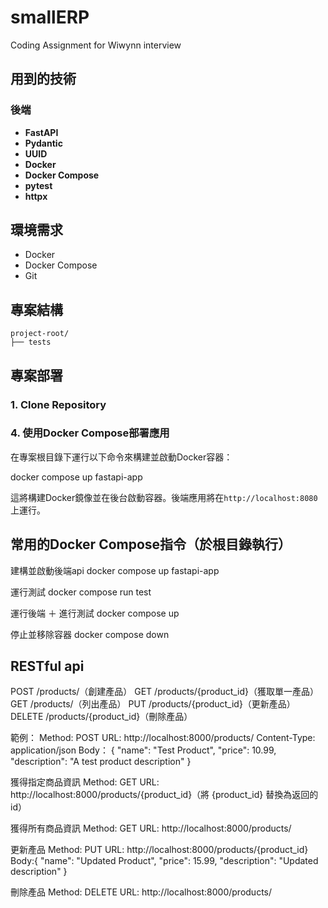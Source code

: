 # smallERP
Coding Assignment for Wiwynn interview

## 用到的技術
### 後端
- **FastAPI**
- **Pydantic**
- **UUID**
- **Docker**
- **Docker Compose**
- **pytest**
- **httpx**

## 環境需求
- Docker
- Docker Compose
- Git

## 專案結構
```
project-root/
├── tests
```


## 專案部署

### 1. Clone Repository

### 4. 使用Docker Compose部署應用
在專案根目錄下運行以下命令來構建並啟動Docker容器：

docker compose up fastapi-app


這將構建Docker鏡像並在後台啟動容器。後端應用將在`http://localhost:8080` 上運行。

## 常用的Docker Compose指令（於根目錄執行）

建構並啟動後端api
docker compose up fastapi-app

運行測試
docker compose run test

運行後端 ＋ 進行測試
docker compose up

停止並移除容器
docker compose down

## RESTful api
POST /products/（創建產品）
GET /products/{product_id}（獲取單一產品）
GET /products/（列出產品）
PUT /products/{product_id}（更新產品）
DELETE /products/{product_id}（刪除產品）

範例：
Method: POST
URL: http://localhost:8000/products/
Content-Type: application/json
Body：
{
  "name": "Test Product",
  "price": 10.99,
  "description": "A test product description"
}

獲得指定商品資訊
Method: GET
URL: http://localhost:8000/products/{product_id}（將 {product_id} 替換為返回的 id）

獲得所有商品資訊
Method: GET
URL: http://localhost:8000/products/

更新產品
Method: PUT
URL: http://localhost:8000/products/{product_id}
Body:{
  "name": "Updated Product",
  "price": 15.99,
  "description": "Updated description"
}

刪除產品
Method: DELETE
URL: http://localhost:8000/products/